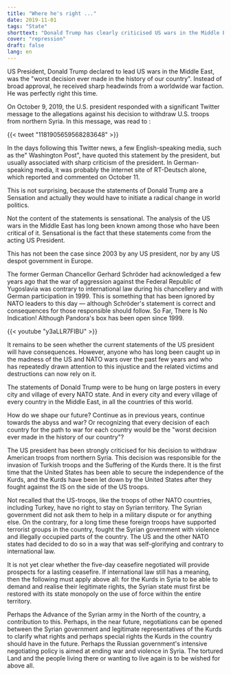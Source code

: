 ```yaml
---
title: "Where he's right ..."
date: 2019-11-01
tags: "State"
shorttext: "Donald Trump has clearly criticised US wars in the Middle East, which does not fit the war drivers."
cover: "repression"
draft: false
lang: en
---
```


US President, Donald Trump declared to lead US wars in the Middle East, was the "worst decision ever made in the history of our country". Instead of broad approval, he received sharp headwinds from a worldwide war faction. He was perfectly right this time.

On October 9, 2019, the U.S. president responded with a significant Twitter message to the allegations against his decision to withdraw U.S. troops from northern Syria.  In this message, was read to :

{{< tweet "1181905659568283648" >}}

In the days following this Twitter news, a few English-speaking media, such as the" Washington Post", have quoted this statement by the president, but usually associated with sharp criticism of the president. In German-speaking media, it was probably the internet site of RT-Deutsch alone, which reported and commented on October 11. 

This is not surprising, because the statements of Donald Trump are a Sensation and actually they would have to initiate a radical change in world politics.

Not the content of the statements is sensational. The analysis of the US wars in the Middle East has long been known among those who have been critical of it. Sensational is the fact that these statements come from the acting US President.

This has not been the case since 2003 by any US president, nor by any US despot government in Europe.

The former German Chancellor Gerhard Schröder had acknowledged a few years ago that the war of aggression against the Federal Republic of Yugoslavia was contrary to international law during his chancellery and with German participation in 1999. This is something that has been ignored by NATO leaders to this day — although Schröder's statement is correct and consequences for those responsible should follow. So Far, There Is No Indication! Although Pandora's box has been open since 1999.

{{< youtube "y3aLLR7FIBU" >}}

It remains to be seen whether the current statements of the US president will have consequences. However, anyone who has long been caught up in the madness of the US and NATO wars over the past few years and who has repeatedly drawn attention to this injustice and the related victims and destructions can now rely on it.

The statements of Donald Trump were to be hung on large posters in every city and village of every NATO state. And in every city and every village of every country in the Middle East, in all the countries of this world.

How do we shape our future? Continue as in previous years, continue towards the abyss and war? Or recognizing that every decision of each country for the path to war for each country would be the "worst decision ever made in the history of our country"?

The US president has been strongly criticised for his decision to withdraw American troops from northern Syria. This decision was responsible for the invasion of Turkish troops and the Suffering of the Kurds there. It is the first time that the United States has been able to secure the independence of the Kurds, and the Kurds have been let down by the United States after they fought against the IS on the side of the US troops.

Not recalled that the US-troops, like the troops of other NATO countries, including Turkey, have no right to stay on Syrian territory. The Syrian government did not ask them to help in a military dispute or for anything else. On the contrary, for a long time these foreign troops have supported terrorist groups in the country, fought the Syrian government with violence and illegally occupied parts of the country. The US and the other NATO states had decided to do so in a way that was self-glorifying and contrary to international law.

It is not yet clear whether the five-day ceasefire negotiated will provide prospects for a lasting ceasefire. If international law still has a meaning, then the following must apply above all: for the Kurds in Syria to be able to demand and realise their legitimate rights, the Syrian state must first be restored with its state monopoly on the use of force within the entire territory.

Perhaps the Advance of the Syrian army in the North of the country, a contribution to this. Perhaps, in the near future, negotiations can be opened between the Syrian government and legitimate representatives of the Kurds to clarify what rights and perhaps special rights the Kurds in the country should have in the future. Perhaps the Russian government's intensive negotiating policy is aimed at ending war and violence in Syria. The tortured Land and the people living there or wanting to live again is to be wished for above all.
